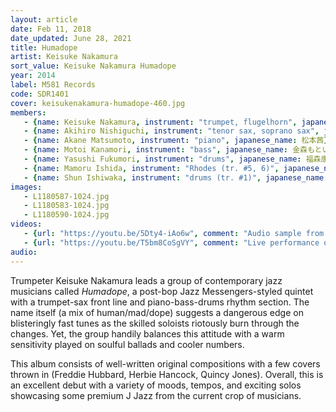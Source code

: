 ```yaml
---
layout: article
date: Feb 11, 2018
date_updated: June 28, 2021
title: Humadope
artist: Keisuke Nakamura
sort_value: Keisuke Nakamura Humadope
year: 2014
label: M581 Records
code: SDR1401
cover: keisukenakamura-humadope-460.jpg
members:
   - {name: Keisuke Nakamura, instrument: "trumpet, flugelhorn", japanese_name: 中村恵介, url: "https://blackdevil729.wixsite.com/keisuke-nakamura"}
   - {name: Akihiro Nishiguchi, instrument: "tenor sax, soprano sax", japanese_name: 西口明宏}
   - {name: Akane Matsumoto, instrument: "piano", japanese_name: 松本茜}
   - {name: Motoi Kanamori, instrument: "bass", japanese_name: 金森もとい}
   - {name: Yasushi Fukumori, instrument: "drums", japanese_name: 福森康}
   - {name: Mamoru Ishida, instrument: "Rhodes (tr. #5, 6)", japanese_name: 石田衛}
   - {name: Shun Ishiwaka, instrument: "drums (tr. #1)", japanese_name: 石若俊}
images:
   - L1180587-1024.jpg
   - L1180583-1024.jpg
   - L1180590-1024.jpg
videos: 
   - {url: "https://youtu.be/5Dty4-iAo6w", comment: "Audio sample from “Speed Harassment”, the first track on this album"}
   - {url: "https://youtu.be/T5bm8CoSgVY", comment: "Live performance of “Round Table”, track #4 from this album"}
audio:
---
```

Trumpeter Keisuke Nakamura leads a group of contemporary jazz musicians called *Humadope*, a post-bop Jazz Messengers-styled quintet with a trumpet-sax front line and piano-bass-drums rhythm section. The name itself (a mix of human/mad/dope) suggests a dangerous edge on blisteringly fast tunes as the skilled soloists riotously burn through the changes. Yet, the group handily balances this attitude with a warm sensitivity played on soulful ballads and cooler numbers.

This album consists of well-written original compositions with a few covers thrown in (Freddie Hubbard, Herbie Hancock, Quincy Jones). Overall, this is an excellent debut with a variety of moods, tempos, and exciting solos showcasing some premium J Jazz from the current crop of musicians.

